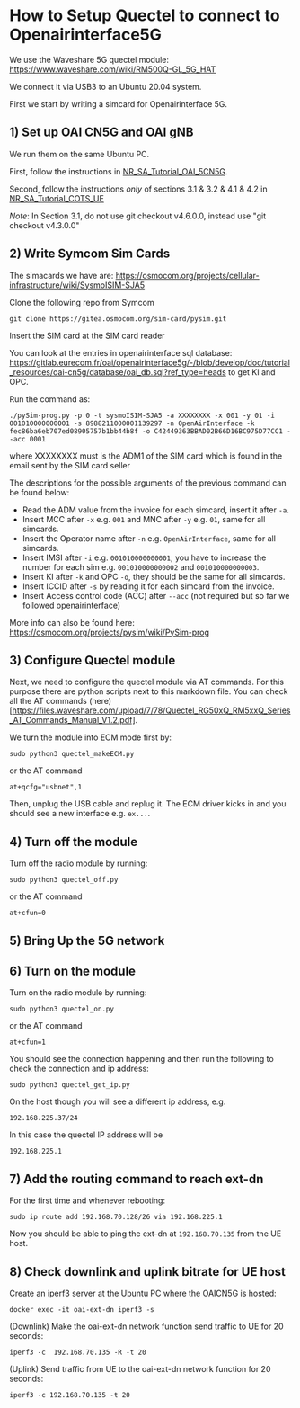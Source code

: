 # How to Setup Quectel to connect to Openairinterface5G

We use the Waveshare 5G quectel module: https://www.waveshare.com/wiki/RM500Q-GL_5G_HAT

We connect it via USB3 to an Ubuntu 20.04 system.

First we start by writing a simcard for Openairinterface 5G.

## 1) Set up OAI CN5G and OAI gNB

We run them on the same Ubuntu PC.

First, follow the instructions in [NR_SA_Tutorial_OAI_5CN5G](https://gitlab.eurecom.fr/oai/openairinterface5g/-/blob/develop/doc/NR_SA_Tutorial_OAI_CN5G.md).


Second, follow the instructions *only* of sections 3.1 & 3.2 & 4.1 & 4.2 in [NR_SA_Tutorial_COTS_UE](https://gitlab.eurecom.fr/oai/openairinterface5g/-/blob/develop/doc/NR_SA_Tutorial_COTS_UE.md)

*Note*: In Section 3.1, do not use git checkout v4.6.0.0, instead use "git checkout v4.3.0.0"

## 2) Write Symcom Sim Cards

The simacards we have are: https://osmocom.org/projects/cellular-infrastructure/wiki/SysmoISIM-SJA5

Clone the following repo from Symcom
```
git clone https://gitea.osmocom.org/sim-card/pysim.git
```

Insert the SIM card at the SIM card reader 

You can look at the entries in openairinterface sql database: https://gitlab.eurecom.fr/oai/openairinterface5g/-/blob/develop/doc/tutorial_resources/oai-cn5g/database/oai_db.sql?ref_type=heads
to get KI and OPC.

Run the command as:
```
./pySim-prog.py -p 0 -t sysmoISIM-SJA5 -a XXXXXXXX -x 001 -y 01 -i 001010000000001 -s 8988211000001139297 -n OpenAirInterface -k fec86ba6eb707ed08905757b1bb44b8f -o C42449363BBAD02B66D16BC975D77CC1 --acc 0001
```
where XXXXXXXX must is the ADM1 of the SIM card which is found in the email sent by the SIM card seller

The descriptions for the possible arguments of the previous command can be found below:

- Read the ADM value from the invoice for each simcard, insert it after `-a`.
- Insert MCC after `-x` e.g. `001` and MNC after `-y` e.g. `01`, same for all simcards.
- Insert the Operator name after `-n` e.g. `OpenAirInterface`, same for all simcards.
- Insert IMSI after `-i` e.g. `001010000000001`, you have to increase the number for each sim e.g. `001010000000002` and `001010000000003`.
- Insert KI after `-k` and OPC `-o`, they should be the same for all simcards.
- Insert ICCID after `-s` by reading it for each simcard from the invoice.
- Insert Access control code (ACC) after `--acc` (not required but so far we followed openairinterface)

More info can also be found here: https://osmocom.org/projects/pysim/wiki/PySim-prog

## 3) Configure Quectel module

Next, we need to configure the quectel module via AT commands. For this purpose there are python scripts next to this markdown file.
You can check all the AT commands (here)[https://files.waveshare.com/upload/7/78/Quectel_RG50xQ_RM5xxQ_Series_AT_Commands_Manual_V1.2.pdf].

We turn the module into ECM mode first by:
```
sudo python3 quectel_makeECM.py
```
or the AT command
```
at+qcfg="usbnet",1
```
Then, unplug the USB cable and replug it. The ECM driver kicks in and you should see a new interface e.g. `ex...`.

## 4) Turn off the module

Turn off the radio module by running:
```
sudo python3 quectel_off.py
```
or the AT command
```
at+cfun=0
```

## 5) Bring Up the 5G network

## 6) Turn on the module

Turn on the radio module by running:
```
sudo python3 quectel_on.py
```
or the AT command
```
at+cfun=1
```
You should see the connection happening and then run the following to check the connection and ip address:
```
sudo python3 quectel_get_ip.py
```
On the host though you will see a different ip address, e.g.
```
192.168.225.37/24
```
In this case the quectel IP address will be
```
192.168.225.1
```

## 7) Add the routing command to reach ext-dn

For the first time and whenever rebooting:

```
sudo ip route add 192.168.70.128/26 via 192.168.225.1
```
Now you should be able to ping the ext-dn at `192.168.70.135` from the UE host.

## 8) Check downlink and uplink bitrate for UE host

Create an iperf3 server at the Ubuntu PC where the OAICN5G is hosted:

```
docker exec -it oai-ext-dn iperf3 -s
```

(Downlink) Make the oai-ext-dn network function send traffic to UE for 20 seconds:

```
iperf3 -c  192.168.70.135 -R -t 20
```

(Uplink) Send traffic from UE to the oai-ext-dn network function for 20 seconds:

```
iperf3 -c 192.168.70.135 -t 20
```
